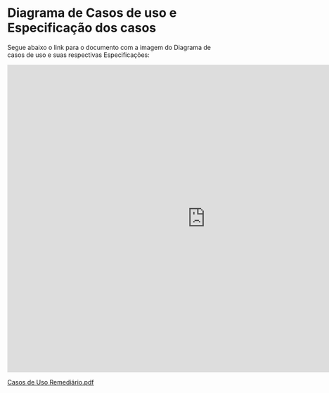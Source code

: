 # Diagrama de Casos de uso e Especificação dos casos

Segue abaixo o link para o documento com a imagem do Diagrama de casos de uso e suas respectivas Especificações:

<iframe width="900" height="700" src="https://docs.google.com/document/d/1ysSvTmWGNDZjbZwyafy0Ub4KTxx8rxliVFW06qEyW_U/edit?usp=sharing" frameborder="0" scrolling="no" allow="fullscreen; clipboard-read; clipboard-write" allowfullscreen></iframe>

[Casos de Uso Remediário.pdf](https://github.com/mdsreq-fga-unb/2023.1-Remediario/files/12083281/Casos.de.Uso.Remediario.pdf)

